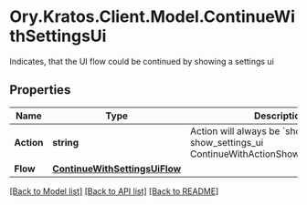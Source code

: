 # Ory.Kratos.Client.Model.ContinueWithSettingsUi
Indicates, that the UI flow could be continued by showing a settings ui

## Properties

Name | Type | Description | Notes
------------ | ------------- | ------------- | -------------
**Action** | **string** | Action will always be &#x60;show_settings_ui&#x60; show_settings_ui ContinueWithActionShowSettingsUIString | 
**Flow** | [**ContinueWithSettingsUiFlow**](ContinueWithSettingsUiFlow.md) |  | 

[[Back to Model list]](../README.md#documentation-for-models) [[Back to API list]](../README.md#documentation-for-api-endpoints) [[Back to README]](../README.md)

